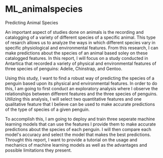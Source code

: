 # ML_animalspecies

Predicting Animal Species

An important aspect of studies done on animals is the recording and catalogging of a variety of different species of a specific animal. This type of resarch allows us to analyze the ways in which different species vary in specific physiological and environmental features. From this research, I can make predictions about the species of an animal based soley on these catalogged features. In this report, I will focus on a study conducted in Antartica that recorded a variety of physical and environmental features of three species of penguins: Adelie, Chinstrap, and Gentoo. 

Using this study, I want to find a robust way of predicting the species of a penguin based upon its physical and environmental features. In order to do this, I am going to first conduct an exploratory analysis where I observe the relationships between different features and the three species of penguins. Utilizing this analysis, I will select two quantitative features and one qualitative feature that I believe can be used to make accurate predictions of the type of species of a given penguin. 

To accomplish this, I am going to deploy and train three seperate machine learning models that can use the features I provide them to make accurate predictions about the species of each penguin. I will then compare each model's accuracy and select the model that makes the best predictions. Throught this report, I want to provide a tutorial on the usage and mechanics of machine learning models as well as the advantages and possible limitations they present.
